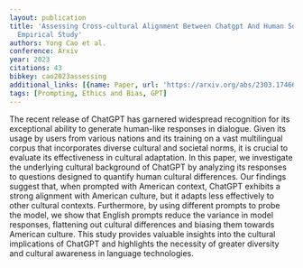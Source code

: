 ```yaml
---
layout: publication
title: 'Assessing Cross-cultural Alignment Between Chatgpt And Human Societies: An
  Empirical Study'
authors: Yong Cao et al.
conference: Arxiv
year: 2023
citations: 43
bibkey: cao2023assessing
additional_links: [{name: Paper, url: 'https://arxiv.org/abs/2303.17466'}]
tags: [Prompting, Ethics and Bias, GPT]
---
```

The recent release of ChatGPT has garnered widespread recognition for its
exceptional ability to generate human-like responses in dialogue. Given its
usage by users from various nations and its training on a vast multilingual
corpus that incorporates diverse cultural and societal norms, it is crucial to
evaluate its effectiveness in cultural adaptation. In this paper, we
investigate the underlying cultural background of ChatGPT by analyzing its
responses to questions designed to quantify human cultural differences. Our
findings suggest that, when prompted with American context, ChatGPT exhibits a
strong alignment with American culture, but it adapts less effectively to other
cultural contexts. Furthermore, by using different prompts to probe the model,
we show that English prompts reduce the variance in model responses, flattening
out cultural differences and biasing them towards American culture. This study
provides valuable insights into the cultural implications of ChatGPT and
highlights the necessity of greater diversity and cultural awareness in
language technologies.